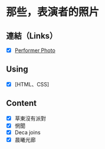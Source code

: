 # 那些，表演者的照片


## 連結（Links）

- [X] [Performer Photo](https://liugoldent.github.io/performer/performer.html)


## Using

- [X] [HTML、CSS]

## Content

- [X] 草東沒有派對
- [X] 惘聞
- [X] Deca joins
- [X] 晨曦光廊
